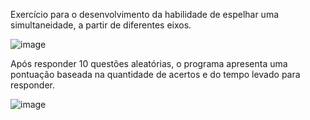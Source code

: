 Exercício para o desenvolvimento da habilidade de espelhar uma simultaneidade, a partir de diferentes eixos.

![image](https://github.com/user-attachments/assets/f378be13-9f04-4c11-8f7a-9270e3689fae)

Após responder 10 questões aleatórias, o programa apresenta uma pontuação baseada na quantidade de acertos e do tempo levado para responder.

![image](https://github.com/user-attachments/assets/389e9f02-71a7-482f-aa56-cbbe22be101a)
